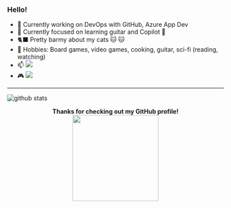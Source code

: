 ### Hello! 

- 🔭 Currently working on DevOps with GitHub, Azure App Dev
- 🌱 Currently focused on learning guitar and Copilot 🎸
- :black_cat: Pretty barmy about my cats 🐱 🐱
- 🎲 Hobbies: Board games, video games, cooking, guitar, sci-fi (reading, watching)
- 📫 [![](https://img.shields.io/badge/LinkedIn-charlene--mckeown-blue)](https://www.linkedin.com/in/charlenemckeown/)
- :video_game: [![](https://img.shields.io/badge/xbox-parmaynuu-green)](https://account.xbox.com/en-us/profile?gamertag=parmaynuu)

---------------------------------------------------------------------------------------------------------------------------------------------------------------------------------

![github stats](https://github-readme-stats.vercel.app/api?username=charlenemckeown&show_icons=true&theme=nightowl)



<p align="center">
  <b>Thanks for checking out my GitHub profile! </b>
  <br>
<img width="200" src="https://octodex.github.com/images/daftpunktocat-guy.gif">
</p>
